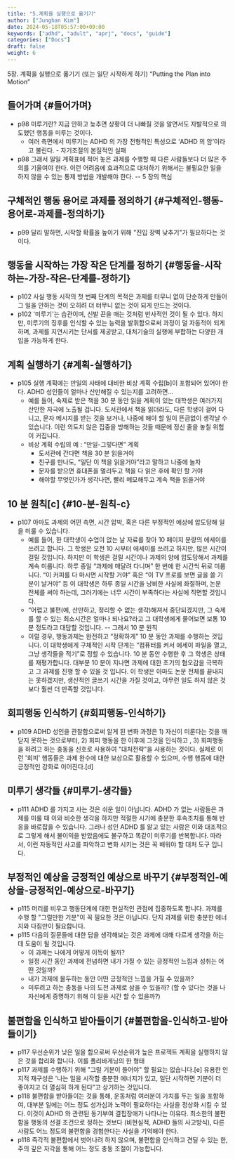 ```yaml
---
title: "5.계획을 실행으로 옮기기"
author: ["Junghan Kim"]
date: 2024-05-18T05:57:00+09:00
keywords: ["adhd", "adult", "aprj", "docs", "guide"]
categories: ["Docs"]
draft: false
weight: 6
---
```


5장. 계획을 실행으로 옮기기 (또는 일단 시작하게 하기) “Putting the Plan into Motion”

<!--more-->


## 들어가며 {#들어가며}

-   p98 미루기란? 지금 안하고 늦추면 상황이 더 나빠질 것을 알면서도 자발적으로 의도했던 행동을 미루는 것이다.
    -   여러 측면에서 미루기는 ADHD 의 가장 전형적인 특성으로 ‘ADHD 의 암’이라고 불린다. - 자기조절의 본질적인 실패
-   p98 그래서 일일 계획표에 적어 놓은 과제를 수행할 때 다른 사람들보다 더 많은 주의를 기울여야 한다. 이런 어려움에 효과적으로 대처하기 위해서는 불필요한 일을 하지 않을 수 있는 통제 방법을 개발해야 한다. -- 5 장의 핵심


## 구체적인 행동 용어로 과제를 정의하기 {#구체적인-행동-용어로-과제를-정의하기}

-   p99 달리 말하면, 시작할 확률을 높이기 위해 "진입 장벽 낮추기"가 필요하다는 것이다.


## 행동을 시작하는 가장 작은 단계를 정하기 {#행동을-시작하는-가장-작은-단계를-정하기}

-   p102 사실 행동 시작의 첫 번째 단계의 목적은 과제를 터무니 없이 단순하게 만들어 그 일을 안하는 것이 오히려 더 터무니 없는 것이 되게 만드는 것이다.
-   p102 '미루기'는 습관이며, 신발 끈을 매는 것처럼 반사적인 것이 될 수 있다. 하지만, 미루기의 징후를 인식할 수 있는 능력을 발휘함으로써 과정이 덜 자동적이 되게 하며, 과제를 지연시키는 단서를 제공받고, 대처기술의 실행에 부합하는 다양한 개입을 가능하게 한다.


## 계획 실행하기 {#계획-실행하기}

-   p105 실행 계획에는 만일의 사태에 대비한 비상 계획 수립[b]이 포함되어 있어야 한다. ADHD 성인들이 얼마나 산만해질 수 있는지를 고려하면…
    -   예를 들어, 숙제로 받은 책을 30 분 동안 읽을 계획이 있는 대학생은 여러가지 산만한 자극에 노출될 겁니다. 도서관에서 책을 읽더라도, 다른 학생이 걸어 다니고, 문자 메시지를 받는 것을 보거나, 나중에 해야 할 일이 뜬금없이 생각날 수 있습니다. 이런 의도치 않은 집중을 방해하는 것들 때문에 정신 줄을 놓칠 위험이 커집니다.
    -   비상 계획 수립의 예 : “만일-그렇다면” 계획
        -   도서관에 간다면 책을 30 분 읽을거야
        -   친구를 만나도, “일단 이 책을 읽을거야”라고 말하고 나중에 놀자
        -   문자를 받으면 휴대폰을 멀리두고 책을 다 읽은 후에 확인 할 거야
        -   해야할 무엇인가가 생각나면, 빨리 메모해두고 계속 책을 읽을거야


## 10 분 원칙[c] {#10-분-원칙-c}

-   p107 아마도 과제의 어떤 측면, 시간 압박, 혹은 다른 부정적인 예상에 압도당해 일을 미룰 수 있습니다.
    -   예를 들어, 한 대학생이 수업이 없는 날 자료를 찾아 10 페이지 분량의 에세이를 쓰려고 합니다. 그 학생은 오전 10 시부터 에세이를 쓰려고 하지만, 많은 시간이 걸릴 것입니다. 하지만 이 학생은 걸릴 시간이나 과제의 양에 압도당해서 과제를 계속 미룹니다. 하루 종일 “과제에 매달려 다니며” 한 번에 한 시간씩 뒤로 미룹니다. “이 커피를 다 마시면 시작할 거야” 혹은 “이 TV 프로를 보면 글을 쓸 기분이 날거야” 등 이 대학생은 하루 종일 시간을 낭비한 사실에 좌절하며, 논문 전체를 써야 하는데, 그러기에는 너무 시간이 부족하다는 사실에 직면할 것입니다.
    -   “어렵고 불편(예, 산만하고, 정리할 수 없는 생각)해져서 중단되겠지만, 그 숙제를 할 수 있는 최소시간은 얼마나 되나요?라고 그 대학생에게 물어보면 보통 10 분 정도라고 대답할 것입니다. -- 그래서 10 분 원칙
    -   이럴 경우, 행동과제는 완전하고 “정확하게” 10 분 동안 과제를 수행하는 것입니다. 이 대학생에게 구체적인 시작 단계는 “컴퓨터를 켜서 에세이 파일을 열고, 그냥 생각들을 적기”로 정할 수 있습니다. 10 분 동안 수행한 후 그 학생은 상태를 재평가합니다. 대부분 10 분이 지나면 과제에 대한 초기의 혐오감을 극복하고 그 과제를 진행 할 수 있을 것 입니다. 이 학생은 아마도 논문 전체를 끝내지는 못하겠지만, 생산적인 글쓰기 시간을 가질 것이고, 아무런 일도 하지 않은 것보다 훨씬 더 만족할 것입니다.


## 회피행동 인식하기 {#회피행동-인식하기}

-   p109 ADHD 성인을 관찰함으로써 알게 된 변화 과정은 1) 자신이 미룬다는 것을 깨닫지 못하는 것으로부터, 2) 회피 행동을 한 이후에 그것을 인식하고 , 3) 회피행동을 하려고 하는 충동을 신호로 사용하여 "대처전략"을 사용하는 것이다. 실제로 이런 '회피' 행동들은 과제 완수에 대한 보상으로 활용할 수 있으며, 수행 행동에 대한 긍정적인 강화로 이어진다.[d]


## 미루기 생각들 {#미루기-생각들}

-   p111 ADHD 를 가지고 사는 것은 쉬운 일이 아닙니다. ADHD 가 없는 사람들은 과제를 미룰 때 이와 비슷한 생각을 하지만 적절한 시기에 충분한 후속조치를 통해 반응을 바로잡을 수 있습니다. 그러나 성인 ADHD 를 앓고 있는 사람은 이와 대조적으로 그렇게 해서 불이익을 받았음에도 불구하고 똑같이 미루기를 반복합니다. 따라서, 이런 자동적인 사고를 파악하고 변화 시키는 것은 꼭 배워야 할 대처 도구 입니다.


## 부정적인 예상을 긍정적인 예상으로 바꾸기 {#부정적인-예상을-긍정적인-예상으로-바꾸기}

-   p115 머리를 비우고 행동단계에 대한 현실적인 관점에 집중하도록 합니다. 과제를 수행 할 "그럴만한 기분"이 꼭 필요한 것은 아닙니다. 단지 과제를 위한 충분한 에너지와 다짐만이 필요합니다.
-   p115 다음의 질문들에 대한 답을 생각해보는 것은 과제에 대해 다르게 생각을 하는데 도움이 될 것입니다.
    -   이 과제는 나에게 어떻게 이득이 될까?
    -   일정 시간 동안 과제에 전념하면 내가 가질 수 있는 긍정적인 느낌과 성취는 어떤 것일까?
    -   내가 과제에 몰두하는 동안 어떤 긍정적인 느낌을 가질 수 있을까?
    -   미루려고 하는 충동을 나의 도전 과제로 삼을 수 있을까? (할 수 있다는 것을 나 자신에게 증명하기 위해 이 일을 시간 할 수 있을까?)


## 불편함을 인식하고 받아들이기 {#불편함을-인식하고-받아들이기}

-   p117 우선순위가 낮은 일을 함으로써 우선순위가 높은 프로젝트 계획을 실행하지 않은 것을 합리화 합니다. 이를 폴리바게닝의 한 형태
-   p117 과제를 수행하기 위해 "그럴 기분이 들어야" 할 필요는 없습니다.[e] 유용한 인지적 재구성은 '나는 일을 시작할 충분한 에너지가 있고, 일단 시작하면 기분이 더 좋아지고 더 열심히 하게 된다”고 상기하는 것입니다.
-   p118 불편함을 받아들이는 것을 통해, 운동처럼 여러분이 가치를 두는 일을 포함하여, 대부분 일에는 어느 정도 성가심과 노력이 필요하다는 사실을 정상화 시킬 수 있다. 이것이 ADHD 와 관련된 동기부여 결핍장애가 나타나는 이유다. 최소한의 불편함을 행동의 선결 조건으로 정하는 것보다 (비현실적, ADHD 들의 사고방식), 다른 사람도 어느 정도의 불편함을 경험한다는 사실을 기억해야 한다.
-   p118 즉각적 불편함에서 벗어나려 하지 않으며, 불편함을 인식하고 견딜 수 있는 한, 주의 깊은 자각을 통해 어느 정도 충동 조절이 가능합니다.

